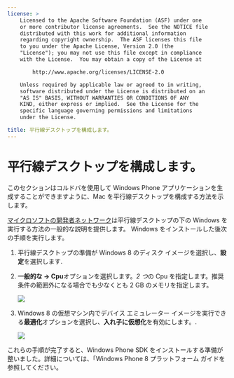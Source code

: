 ```yaml
---
license: >
    Licensed to the Apache Software Foundation (ASF) under one
    or more contributor license agreements.  See the NOTICE file
    distributed with this work for additional information
    regarding copyright ownership.  The ASF licenses this file
    to you under the Apache License, Version 2.0 (the
    "License"); you may not use this file except in compliance
    with the License.  You may obtain a copy of the License at

        http://www.apache.org/licenses/LICENSE-2.0

    Unless required by applicable law or agreed to in writing,
    software distributed under the License is distributed on an
    "AS IS" BASIS, WITHOUT WARRANTIES OR CONDITIONS OF ANY
    KIND, either express or implied.  See the License for the
    specific language governing permissions and limitations
    under the License.

title: 平行線デスクトップを構成します。
---
```


# 平行線デスクトップを構成します。

このセクションはコルドバを使用して Windows Phone アプリケーションを生成することができますように、Mac を平行線デスクトップを構成する方法を示します。

[マイクロソフトの開発者ネットワーク][1]は平行線デスクトップの下の Windows を実行する方法の一般的な説明を提供します。 Windows をインストールした後次の手順を実行します。

 [1]: http://msdn.microsoft.com/en-US/library/windows/apps/jj945424

1.  平行線デスクトップの準備が Windows 8 のディスク イメージを選択し、**設定**を選択します.

2.  **一般的な → Cpu**オプションを選択します。*2 つ*の Cpu を指定します。推奨条件の範囲外になる場合でも少なくとも 2 GB のメモリを指定します。
    
    ![][2]

3.  Windows 8 の仮想マシン内でデバイス エミュレーター イメージを実行できる**最適化**オプションを選択し、**入れ子に仮想化**を有効にします。.
    
    ![][3]

 [2]: img/guide/platforms/wp8/parallel_cpu_opts.png
 [3]: img/guide/platforms/wp8/parallel_optimize_opts.png

これらの手順が完了すると、Windows Phone SDK をインストールする準備が整いました。詳細については、「Windows Phone 8 プラットフォーム ガイドを参照してください。